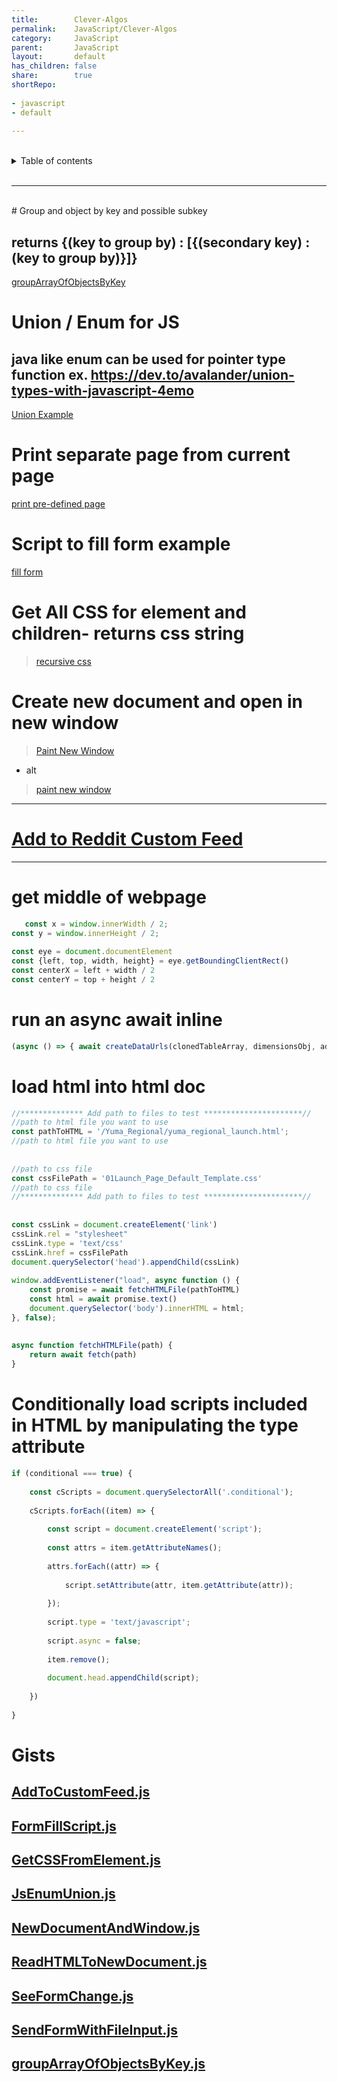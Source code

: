 ```yaml
---  
title:        Clever-Algos    
permalink:    JavaScript/Clever-Algos    
category:     JavaScript    
parent:       JavaScript    
layout:       default    
has_children: false    
share:        true    
shortRepo:  
  
- javascript  
- default  
  
---  
```

  
  
<br/>                
  
<details markdown="block">                      
<summary>                      
Table of contents                      
</summary>                      
{: .text-delta }                      
1. TOC                      
{:toc}                      
</details>                      
  
<br/>                      
  
***                      
  
<br/>      
# Group and object by key and possible subkey      
  
## returns {(key to group by) : [{(secondary key) : (key to group by)}]}  
  
<a href="https://gist.github.com/14paxton/a87f5d47aaf678e89a1dfeffa51b46d9"> groupArrayOfObjectsByKey</a>      
  
# Union / Enum for JS  
  
## java like enum can be used for pointer type function ex. https://dev.to/avalander/union-types-with-javascript-4emo  
  
  <a href="https://gist.github.com/14paxton/685637fd8c513c7539a10f66b2386cfe"> Union Example </a>       
  
# Print separate page from current page  
  
<a href="https://gist.github.com/14paxton/8bf4b0df10a7c4add52c9d4d2da88879"> print pre-defined page </a>      
  
# Script to fill form example  
  
<a href="https://gist.github.com/14paxton/fedc95a9b660e1625373bea6f92e4648"> fill form </a>      
  
# Get All CSS for element and children- returns css string  
  
> [recursive css](https://gist.github.com/14paxton/70018ca1b4b990db4fbf4edfd1907af8)  
  
# Create new document and open in new window  
  
> [Paint New Window](https://contest-server.cs.uchicago.edu/ref/JavaScript/developer.mozilla.org/en-US/docs/Web/API/Window/open.html)  
  
- alt  
  
> [paint new window](https://gist.github.com/14paxton/fb7f33fd6f5fa7a15077b6ebf18fca44)  
      
---  
# [Add to Reddit Custom Feed](https://gist.github.com/14paxton/63944ec7e8bcd0e7ee9b97e3dc6fd48e)  
---  
  
# get middle of webpage  
  
```javascript      
   const x = window.innerWidth / 2;  
const y = window.innerHeight / 2;  
  
const eye = document.documentElement  
const {left, top, width, height} = eye.getBoundingClientRect()  
const centerX = left + width / 2  
const centerY = top + height / 2      
```      
  
# run an async await inline  
  
```javascript      
(async () => { await createDataUrls(clonedTableArray, dimensionsObj, additionalSlides, resolveURLCreation, rejectURL)})()      
```      
  
# load html into html doc  
  
```javascript      
//************** Add path to files to test **********************//      
//path to html file you want to use      
const pathToHTML = '/Yuma_Regional/yuma_regional_launch.html';  
//path to html file you want to use      
  
  
//path to css file      
const cssFilePath = '01Launch_Page_Default_Template.css'  
//path to css file      
//************** Add path to files to test **********************//      
  
  
const cssLink = document.createElement('link')  
cssLink.rel = "stylesheet"  
cssLink.type = 'text/css'  
cssLink.href = cssFilePath  
document.querySelector('head').appendChild(cssLink)  
  
window.addEventListener("load", async function () {  
    const promise = await fetchHTMLFile(pathToHTML)  
    const html = await promise.text()  
    document.querySelector('body').innerHTML = html;  
}, false);  
  
  
async function fetchHTMLFile(path) {  
    return await fetch(path)  
}      
```      
  
# Conditionally load scripts included in HTML by manipulating the type attribute  
  
```javascript      
if (conditional === true) {  
  
    const cScripts = document.querySelectorAll('.conditional');  
  
    cScripts.forEach((item) => {  
  
        const script = document.createElement('script');  
  
        const attrs = item.getAttributeNames();  
  
        attrs.forEach((attr) => {  
  
            script.setAttribute(attr, item.getAttribute(attr));  
  
        });  
  
        script.type = 'text/javascript';  
  
        script.async = false;  
  
        item.remove();  
  
        document.head.appendChild(script);  
  
    })  
  
}      
```  
  
# Gists  
  
## [AddToCustomFeed.js](https://gist.github.com/14paxton/63944ec7e8bcd0e7ee9b97e3dc6fd48e)  
  
## [FormFillScript.js](https://gist.github.com/14paxton/fedc95a9b660e1625373bea6f92e4648)  
  
## [GetCSSFromElement.js](https://gist.github.com/14paxton/70018ca1b4b990db4fbf4edfd1907af8)  
  
## [JsEnumUnion.js](https://gist.github.com/14paxton/685637fd8c513c7539a10f66b2386cfe)  
  
## [NewDocumentAndWindow.js](https://gist.github.com/14paxton/fb7f33fd6f5fa7a15077b6ebf18fca44)  
  
## [ReadHTMLToNewDocument.js](https://gist.github.com/14paxton/a5a6b17131a2791b757973f866e3eb98)  
  
## [SeeFormChange.js](https://gist.github.com/14paxton/f7f177713ec7e8effcdeec086c22e43a)  
  
## [SendFormWithFileInput.js](https://gist.github.com/14paxton/eeeb29357613698bd877eb35dcf0ad89)  
  
## [groupArrayOfObjectsByKey.js](https://gist.github.com/14paxton/a87f5d47aaf678e89a1dfeffa51b46d9)